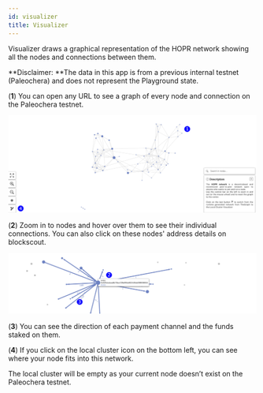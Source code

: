 ```yaml
---
id: visualizer
title: Visualizer
---
```

Visualizer draws a graphical representation of the HOPR network showing all the nodes and connections between them.

**Disclaimer: **The data in this app is from a previous internal testnet (Paleochera) and does not represent the Playground state.

(**1**) You can open any URL to see a graph of every node and connection on the Paleochera testnet.

![visualizer graph](./images-dApps/visualizer-graph-2.png)

(**2**) Zoom in to nodes and hover over them to see their individual connections. You can also click on these nodes' address details on blockscout.

![visualizer graph hover](./images-dApps/visualizer-zoom-2.png)

(**3**) You can see the direction of each payment channel and the funds staked on them.

(**4**) If you click on the local cluster icon on the bottom left, you can see where your node fits into this network.

The local cluster will be empty as your current node doesn’t exist on the Paleochera testnet.

